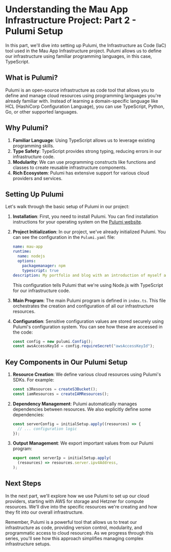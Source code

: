 # Understanding the Mau App Infrastructure Project: Part 2 - Pulumi Setup

In this part, we'll dive into setting up Pulumi, the Infrastructure as Code (IaC) tool used in the Mau App Infrastructure project. Pulumi allows us to define our infrastructure using familiar programming languages, in this case, TypeScript.

## What is Pulumi?

Pulumi is an open-source infrastructure as code tool that allows you to define and manage cloud resources using programming languages you're already familiar with. Instead of learning a domain-specific language like HCL (HashiCorp Configuration Language), you can use TypeScript, Python, Go, or other supported languages.

## Why Pulumi?

1. **Familiar Language**: Using TypeScript allows us to leverage existing programming skills.
2. **Type Safety**: TypeScript provides strong typing, reducing errors in our infrastructure code.
3. **Modularity**: We can use programming constructs like functions and classes to create reusable infrastructure components.
4. **Rich Ecosystem**: Pulumi has extensive support for various cloud providers and services.

## Setting Up Pulumi

Let's walk through the basic setup of Pulumi in our project:

1. **Installation**: First, you need to install Pulumi. You can find installation instructions for your operating system on the [Pulumi website](https://www.pulumi.com/docs/get-started/install/).

2. **Project Initialization**: In our project, we've already initialized Pulumi. You can see the configuration in the `Pulumi.yaml` file:

   ```yaml
   name: mau-app
   runtime:
     name: nodejs
     options:
       packagemanager: npm
       typescript: true
   description: My portfolio and blog with an introduction of myself and a contact form
   ```

   This configuration tells Pulumi that we're using Node.js with TypeScript for our infrastructure code.

3. **Main Program**: The main Pulumi program is defined in `index.ts`. This file orchestrates the creation and configuration of all our infrastructure resources.

4. **Configuration**: Sensitive configuration values are stored securely using Pulumi's configuration system. You can see how these are accessed in the code:

   ```typescript
   const config = new pulumi.Config();
   const awsAccessKeyId = config.requireSecret("awsAccessKeyId");
   ```

## Key Components in Our Pulumi Setup

1. **Resource Creation**: We define various cloud resources using Pulumi's SDKs. For example:

   ```typescript
   const s3Resources = createS3Bucket();
   const iamResources = createIAMResources();
   ```

2. **Dependency Management**: Pulumi automatically manages dependencies between resources. We also explicitly define some dependencies:

   ```typescript
   const serverConfig = initialSetup.apply((resources) => {
     // ... configuration logic
   });
   ```

3. **Output Management**: We export important values from our Pulumi program:

   ```typescript
   export const serverIp = initialSetup.apply(
     (resources) => resources.server.ipv4Address,
   );
   ```

## Next Steps

In the next part, we'll explore how we use Pulumi to set up our cloud providers, starting with AWS for storage and Hetzner for compute resources. We'll dive into the specific resources we're creating and how they fit into our overall infrastructure.

Remember, Pulumi is a powerful tool that allows us to treat our infrastructure as code, providing version control, modularity, and programmatic access to cloud resources. As we progress through this series, you'll see how this approach simplifies managing complex infrastructure setups.

